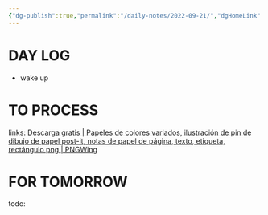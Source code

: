 ```yaml
---
{"dg-publish":true,"permalink":"/daily-notes/2022-09-21/","dgHomeLink":true,"dgPassFrontmatter":false}
---
```



# DAY LOG
- wake up
# TO PROCESS
links: [Descarga gratis | Papeles de colores variados, ilustración de pin de dibujo de papel post-it, notas de papel de página, texto, etiqueta, rectángulo png | PNGWing](https://www.pngwing.com/es/free-png-znodo/download)
# FOR TOMORROW
todo:
